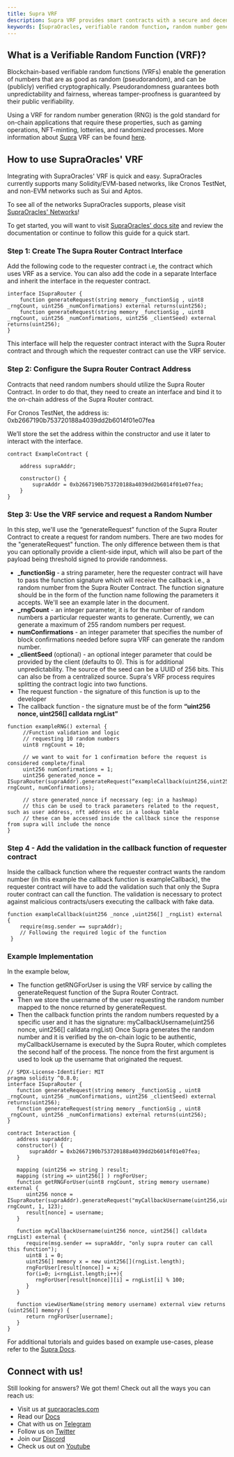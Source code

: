 ```yaml
---
title: Supra VRF
description: Supra VRF provides smart contracts with a secure and decentralized source of randomness that is unbiasable, unpredictable, and publicly verifiable. 
keywords: [SupraOracles, verifiable random function, random number generation]
---
```


## What is a Verifiable Random Function (VRF)?

Blockchain-based verifiable random functions (VRFs) enable the generation of numbers that are as good as random (pseudorandom), and can be (publicly) verified cryptographically. Pseudorandomness guarantees both unpredictability and fairness, whereas tamper-proofness is guaranteed by their public verifiability.

Using a VRF for random number generation (RNG) is the gold standard for on-chain applications that require these properties, such as gaming operations, NFT-minting, lotteries, and randomized processes. More information about [Supra](https://supraoracles.com/) VRF can be found [here](https://supraoracles.com/docs/vrf1).


## How to use SupraOracles' VRF

Integrating with SupraOracles' VRF is quick and easy. SupraOracles currently supports many Solidity/EVM-based networks, like Cronos TestNet, and non-EVM networks such as Sui and Aptos.

To see all of the networks SupraOracles supports, please visit   [SupraOracles' Networks](https://supraoracles.com/docs/vrf1/network-addresses)!

To get started, you will want to visit   [SupraOracles' docs site](https://supraoracles.com/docs/vrf1) and review the documentation or continue to follow this guide for a quick start.


### Step 1: Create The Supra Router Contract Interface

Add the following code to the requester contract i.e, the contract which uses VRF as a service. You can also add the code in a separate Interface and inherit the interface in the requester contract.



```solidity
interface ISupraRouter { 
    function generateRequest(string memory _functionSig , uint8 _rngCount, uint256 _numConfirmations) external returns(uint256); 
    function generateRequest(string memory _functionSig , uint8 _rngCount, uint256 _numConfirmations, uint256 _clientSeed) external returns(uint256); 
}
```



This interface will help the requester contract interact with the Supra Router contract and through which the requester contract can use the VRF service.


### Step 2: Configure the Supra Router Contract Address

Contracts that need random numbers should utilize the Supra Router Contract. In order to do that, they need to create an interface and bind it to the on-chain address of the Supra Router contract.

For Cronos TestNet, the address is: 0xb2667190b753720188a4039dd2b6014f01e07fea

We’ll store the set the address within the constructor and use it later to interact with the interface.


<Tabs>
  <TabItem value="solidity" label="Solidity" default>

```solidity
contract ExampleContract {

    address supraAddr;

    constructor() {
        supraAddr = 0xb2667190b753720188a4039dd2b6014f01e07fea;
    }
}
```



### Step 3: Use the VRF service and request a Random Number

In this step, we'll use the “generateRequest” function of the Supra Router Contract to create a request for random numbers. There are two modes for the "generateRequest" function. The only difference between them is that you can optionally provide a client-side input, which will also be part of the payload being threshold signed to provide randomness.
* **_functionSig** - a string parameter, here the requester contract will have to pass the function signature which will receive the callback i.e., a random number from the Supra Router Contract. The function signature should be in the form of the function name following the parameters it accepts. We'll see an example later in the document.
* **_rngCount** - an integer parameter, it is for the number of random numbers a particular requester wants to generate. Currently, we can generate a maximum of 255 random numbers per request.
* **numConfirmations** - an integer parameter that specifies the number of block confirmations needed before supra VRF can generate the random number.
* **_clientSeed** (optional) - an optional integer parameter that could be provided by the client (defaults to 0). This is for additional unpredictability. The source of the seed can be a UUID of 256 bits. This can also be from a centralized source.
Supra's VRF process requires splitting the contract logic into two functions.
* The request function - the signature of this function is up to the developer
* The callback function - the signature must be of the form **“uint256 nonce, uint256[] calldata rngList”**



```solidity
function exampleRNG() external {  
     //Function validation and logic
     // requesting 10 random numbers
     uint8 rngCount = 10; 

     // we want to wait for 1 confirmation before the request is considered complete/final
     uint256 numConfirmations = 1; 
     uint256 generated_nonce = ISupraRouter(supraAddr).generateRequest(“exampleCallback(uint256,uint256[])”, rngCount, numConfirmations);

     // store generated_nonce if necessary (eg: in a hashmap)
     // this can be used to track parameters related to the request, such as user address, nft address etc in a lookup table
     // these can be accessed inside the callback since the response from supra will include the nonce
}
```



### Step 4 - Add the validation in the callback function of requester contract

Inside the callback function where the requester contract wants the random number (in this example the callback function is exampleCallback), the requester contract will have to add the validation such that only the Supra router contract can call the function. The validation is necessary to protect against malicious contracts/users executing the callback with fake data.


```solidity
function exampleCallback(uint256 _nonce ,uint256[] _rngList) external {
    require(msg.sender == supraAddr);
    // Following the required logic of the function
 }
 ```



### Example Implementation

In the example below,
* The function getRNGForUser is using the VRF service by calling the generateRequest function of the Supra Router Contract.
* Then we store the username of the user requesting the random number mapped to the nonce returned by generateRequest.
* Then the callback function prints the random numbers requested by a specific user and it has the signature: myCallbackUsername(uint256 nonce, uint256[] calldata rngList)
Once Supra generates the random number and it is verified by the on-chain logic to be authentic, myCallbackUsername is executed by the Supra Router, which completes the second half of the process. The nonce from the first argument is used to look up the username that originated the request.



```
// SPDX-License-Identifier: MIT
pragma solidity ^0.8.0;
interface ISupraRouter {
   function generateRequest(string memory _functionSig , uint8 _rngCount, uint256 _numConfirmations, uint256 _clientSeed) external returns(uint256);
   function generateRequest(string memory _functionSig , uint8 _rngCount, uint256 _numConfirmations) external returns(uint256);
}

contract Interaction {
   address supraAddr;
   constructor() {
       supraAddr = 0xb2667190b753720188a4039dd2b6014f01e07fea;
   }

   mapping (uint256 => string ) result;
   mapping (string => uint256[] ) rngForUser;
   function getRNGForUser(uint8 rngCount, string memory username) external {
      uint256 nonce =  ISupraRouter(supraAddr).generateRequest("myCallbackUsername(uint256,uint256[])", rngCount, 1, 123);
      result[nonce] = username;
   }

   function myCallbackUsername(uint256 nonce, uint256[] calldata rngList) external {
      require(msg.sender == supraAddr, "only supra router can call this function");
      uint8 i = 0;
      uint256[] memory x = new uint256[](rngList.length);
      rngForUser[result[nonce]] = x;
      for(i=0; i<rngList.length;i++){
         rngForUser[result[nonce]][i] = rngList[i] % 100;
      }
   }
   
   function viewUserName(string memory username) external view returns (uint256[] memory) {
      return rngForUser[username];
   }
}
```


For additional tutorials and guides based on example use-cases, please refer to the [Supra Docs](https://supraoracles.com/docs/additional-guides).


## Connect with us!

Still looking for answers? We got them! Check out all the ways you can reach us:

* Visit us at [supraoracles.com](https://supraoracles.com)
* Read our [Docs](https://supraoracles.com/docs/overview)
* Chat with us on [Telegram](https://t.me/SupraOracles)
* Follow us on [Twitter](https://twitter.com/SupraOracles)
* Join our [Discord](https://discord.gg/supraoracles)
* Check us out on [Youtube](https://www.youtube.com/SupraOfficial)
